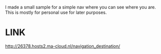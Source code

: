 I made a small sample for a simple nav where you can see where you are. This is mostly for personal use for later purposes.

# LINK
http://26378.hosts2.ma-cloud.nl/navigation_destination/
